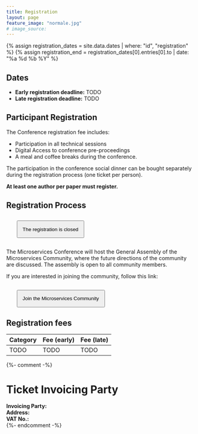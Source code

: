 ```yaml
---
title: Registration
layout: page
feature_image: "normale.jpg"
# image_source:
---
```


{% assign registration_dates = site.data.dates | where: "id", "registration" %}
{% assign registration_end = registration_dates[0].entries[0].to | date: "%a %d %b %Y" %}

## Dates

- **Early registration deadline:** TODO
- **Late registration deadline:** TODO

## Participant Registration

The Conference registration fee includes:

- Participation in all technical sessions
- Digital Access to conference pre-proceedings
- A meal and coffee breaks during the conference.

The participation in the conference social dinner can be bought separately
during the registration process (one ticket per person).

**At least one author per paper must register.**

## Registration Process

<div markdown="1" class="text-justify">
<p style="margin:2em;" class="text-center">
        <button style="padding:1em;" type="button" class="btn btn-primary btn-lg disabled">The registration is closed</button>
</p>
<div class="clearfix"></div>

The Microservices Conference will host the General Assembly of the Microservices Community, where the future directions of the community are discussed. The assembly is open to all community members.

If you are interested in joining the community, follow this link:

<p style="margin:2em;" class="text-center">
    <a href="https://microservices.sdu.dk/join/" target="_blank">
        <button style="padding:1em;" type="button" class="btn btn-primary btn-lg">Join the Microservices Community</button>
    </a>
</p>

## Registration fees

<table class="table">
<thead>
<tr>
<th><strong>Category</strong></th>
<th><strong>Fee (early)</strong></th>
<th><strong>Fee (late)</strong></th>
</tr>
</thead>
<tbody>

<tr>
    <td>TODO</td>
    <td>TODO</td>
    <td>TODO</td>
</tr>
</tbody>
</table>

<!-- <div markdown="1" class="text-justify">
<p style="margin:2em;" class="text-center">
    <button style="padding:1em;" type="button" class="btn btn-primary btn-lg disabled">The registration is closed</button>
</p>
<div class="clearfix"></div>

</div> -->

{%- comment -%}
<span id="invoicing-info" />

# Ticket Invoicing Party

<div class="text-justify col-xs-8">
<strong>Invoicing Party:</strong><br/>
<strong>Address:</strong><br/>
<strong>VAT No.:</strong>
</div>
{%- endcomment -%}
